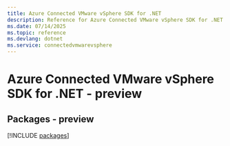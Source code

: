 ```yaml
---
title: Azure Connected VMware vSphere SDK for .NET
description: Reference for Azure Connected VMware vSphere SDK for .NET
ms.date: 07/14/2025
ms.topic: reference
ms.devlang: dotnet
ms.service: connectedvmwarevsphere
---
```

# Azure Connected VMware vSphere SDK for .NET - preview
## Packages - preview
[!INCLUDE [packages](connected-vmware-vsphere-index.md)]